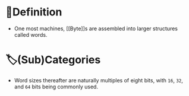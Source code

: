 # 📝Definition
- One most machines, [[Byte]]s are assembled into larger structures called words.

# 🏷(Sub)Categories
- Word sizes thereafter are naturally multiples of eight bits, with `16`, `32`, and `64` bits being commonly used.
